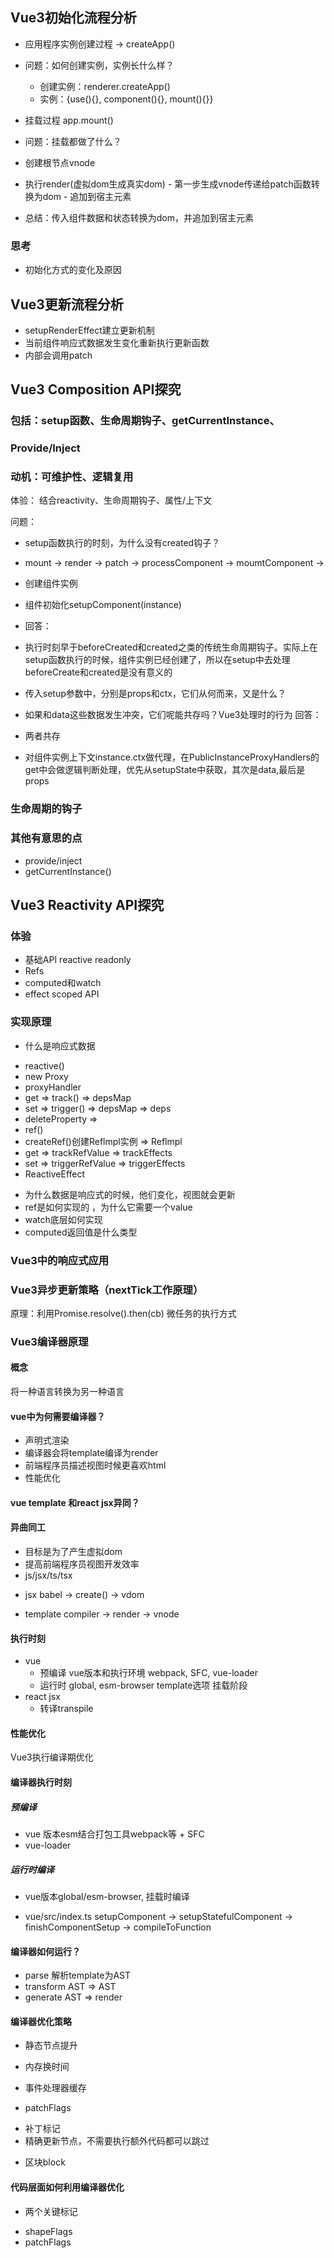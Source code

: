 ## Vue3初始化流程分析
 - 应用程序实例创建过程 -> createApp()
  - 问题：如何创建实例，实例长什么样？
    - 创建实例：renderer.createApp()
    - 实例：{use(){}, component(){}, mount(){}}
 - 挂载过程   app.mount()
  - 问题：挂载都做了什么？
   - 创建根节点vnode
   - 执行render(虚拟dom生成真实dom)
    - 第一步生成vnode传递给patch函数转换为dom
    - 追加到宿主元素

- 总结：传入组件数据和状态转换为dom，并追加到宿主元素

### 思考
- 初始化方式的变化及原因

## Vue3更新流程分析
- setupRenderEffect建立更新机制
 - 当前组件响应式数据发生变化重新执行更新函数
 - 内部会调用patch

## Vue3 Composition API探究
### 包括：setup函数、生命周期钩子、getCurrentInstance、
### Provide/Inject
### 动机：可维护性、逻辑复用

体验： 结合reactivity、生命周期钩子、属性/上下文

问题：
- setup函数执行的时刻，为什么没有created钩子？
 - mount -> render -> patch -> processComponent -> 
 moumtComponent -> 
  - 创建组件实例
  - 组件初始化setupComponent(instance)

- 回答：
 - 执行时刻早于beforeCreated和created之类的传统生命周期钩子。实际上在setup函数执行的时候，组件实例已经创建了，所以在setup中去处理beforeCreate和created是没有意义的
- 传入setup参数中，分别是props和ctx，它们从何而来，又是什么？

- 如果和data这些数据发生冲突，它们呢能共存吗？Vue3处理时的行为
回答：
 - 两者共存
 - 对组件实例上下文instance.ctx做代理，在PublicInstanceProxyHandlers的get中会做逻辑判断处理，优先从setupState中获取，其次是data,最后是props
### 生命周期的钩子

### 其他有意思的点
* provide/inject
* getCurrentInstance()


## Vue3 Reactivity API探究
### 体验
* 基础API
 reactive
 readonly
* Refs
* computed和watch
* effect scoped API
### 实现原理
* 什么是响应式数据
 - reactive()
  - new Proxy
  - proxyHandler
   - get => track() => depsMap
   - set => trigger() => depsMap => deps
   - deleteProperty =>
 - ref()
  - createRef()创建Reflmpl实例 => Reflmpl 
   - get => trackRefValue => trackEffects
   - set => triggerRefValue => triggerEffects
 - ReactiveEffect
  
* 为什么数据是响应式的时候，他们变化，视图就会更新
* ref是如何实现的 ，为什么它需要一个value
* watch底层如何实现
* computed返回值是什么类型
### Vue3中的响应式应用






### Vue3异步更新策略（nextTick工作原理）
原理：利用Promise.resolve().then(cb) 微任务的执行方式

### Vue3编译器原理
#### 概念
 将一种语言转换为另一种语言
#### vue中为何需要编译器？
  - 声明式渲染
  - 编译器会将template编译为render
  - 前端程序员描述视图时候更喜欢html
  - 性能优化

#### vue template 和react jsx异同？
#### 异曲同工
  - 目标是为了产生虚拟dom
  - 提高前端程序员视图开发效率
  - js/jsx/ts/tsx

  * jsx
   babel -> create() -> vdom

  * template
   compiler -> render -> vnode

#### 执行时刻
* vue
  - 预编译
    vue版本和执行环境
    webpack, SFC, vue-loader
  - 运行时
    global, esm-browser
    template选项
    挂载阶段
* react jsx
  - 转译transpile

#### 性能优化
 Vue3执行编译期优化
#### 编译器执行时刻
##### 预编译
- vue 版本esm结合打包工具webpack等 + SFC
- vue-loader
##### 运行时编译
- vue版本global/esm-browser, 挂载时编译

- vue/src/index.ts
 setupComponent -> setupStatefulComponent -> finishComponentSetup -> compileToFunction

#### 编译器如何运行？

- parse 
 解析template为AST
- transform
 AST => AST
- generate
 AST => render 

#### 编译器优化策略

* 静态节点提升
 - 内存换时间
* 事件处理器缓存

* patchFlags 
 - 补丁标记
 - 精确更新节点，不需要执行额外代码都可以跳过

* 区块block

#### 代码层面如何利用编译器优化
* 两个关键标记
 - shapeFlags
 - patchFlags











